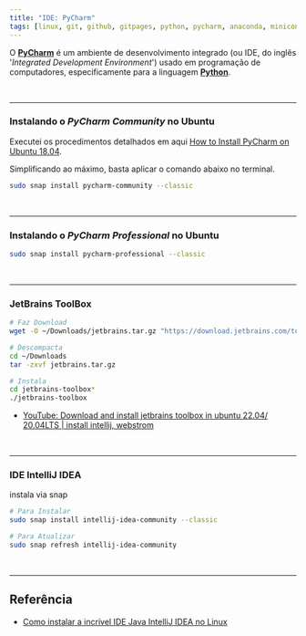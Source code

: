 ```yaml
---
title: "IDE: PyCharm"
tags: [linux, git, github, gitpages, python, pycharm, anaconda, miniconda]
---
```


O [**PyCharm**](https://www.jetbrains.com/pycharm/) é um ambiente de desenvolvimento integrado (ou IDE, do inglês '_Integrated Development Environment_') usado em programação de computadores, especificamente para a linguagem [**Python**](https://www.python.org/).

<br>

---

### Instalando o _PyCharm Community_ no Ubuntu

Executei os procedimentos detalhados em aqui [How to Install PyCharm on Ubuntu 18.04](https://linuxize.com/post/how-to-install-pycharm-on-ubuntu-18-04/).

Simplificando ao máximo, basta aplicar o comando abaixo no terminal.

```bash
sudo snap install pycharm-community --classic
```


<br>

---

### Instalando o _PyCharm Professional_ no Ubuntu

```bash
sudo snap install pycharm-professional --classic
```

<br>

---

### JetBrains ToolBox

```bash
# Faz Download
wget -O ~/Downloads/jetbrains.tar.gz "https://download.jetbrains.com/toolbox/jetbrains-toolbox-1.22.10774.tar.gz"

# Descompacta
cd ~/Downloads
tar -zxvf jetbrains.tar.gz

# Instala
cd jetbrains-toolbox*
./jetbrains-toolbox
```

- [YouTube: Download and install jetbrains toolbox in ubuntu 22.04/ 20.04LTS | install intellij, webstrom](https://www.youtube.com/watch?v=gZ_XtkcPSHY)

<br>

---

### IDE IntelliJ IDEA

instala via snap

```bash
# Para Instalar
sudo snap install intellij-idea-community --classic

# Para Atualizar
sudo snap refresh intellij-idea-community
```

<br>

---

## Referência

- [Como instalar a incrível IDE Java IntelliJ IDEA no Linux](https://www.edivaldobrito.com.br/ide-intellij-idea-no-ubuntu-debian/)
